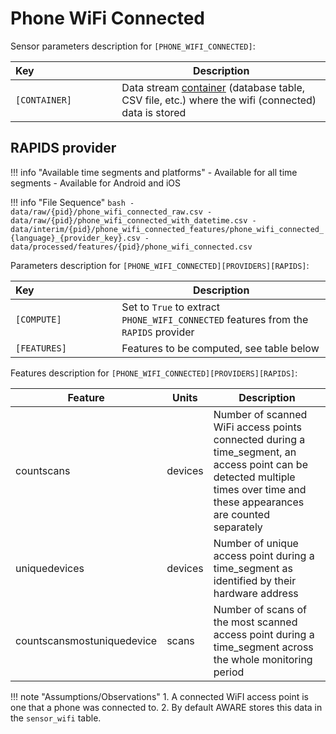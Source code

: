 # Phone WiFi Connected

Sensor parameters description for `[PHONE_WIFI_CONNECTED]`:

|Key&nbsp;&nbsp;&nbsp;&nbsp;&nbsp;&nbsp;&nbsp;&nbsp;&nbsp;&nbsp;&nbsp;&nbsp;&nbsp;&nbsp;&nbsp;&nbsp;&nbsp;&nbsp;&nbsp;&nbsp;&nbsp;&nbsp;&nbsp;&nbsp;&nbsp;&nbsp;&nbsp;&nbsp;&nbsp;            | Description |
|----------------|-----------------------------------------------------------------------------------------------------------------------------------
|`[CONTAINER]`| Data stream [container](../../datastreams/data-streams-introduction/) (database table, CSV file, etc.) where the wifi (connected) data is stored

## RAPIDS provider

!!! info "Available time segments and platforms"
    - Available for all time segments
    - Available for Android and iOS

!!! info "File Sequence"
    ```bash
    - data/raw/{pid}/phone_wifi_connected_raw.csv
    - data/raw/{pid}/phone_wifi_connected_with_datetime.csv
    - data/interim/{pid}/phone_wifi_connected_features/phone_wifi_connected_{language}_{provider_key}.csv
    - data/processed/features/{pid}/phone_wifi_connected.csv
    ```


Parameters description for `[PHONE_WIFI_CONNECTED][PROVIDERS][RAPIDS]`:

|Key&nbsp;&nbsp;&nbsp;&nbsp;&nbsp;&nbsp;&nbsp;&nbsp;&nbsp;&nbsp;&nbsp;&nbsp;&nbsp;&nbsp;&nbsp;&nbsp;&nbsp;&nbsp;&nbsp;&nbsp;&nbsp;&nbsp;&nbsp;&nbsp;&nbsp;&nbsp;&nbsp;&nbsp;&nbsp;            | Description |
|----------------|-----------------------------------------------------------------------------------------------------------------------------------
|`[COMPUTE]`| Set to `True` to extract `PHONE_WIFI_CONNECTED` features from the `RAPIDS` provider|
|`[FEATURES]` |         Features to be computed, see table below


Features description for `[PHONE_WIFI_CONNECTED][PROVIDERS][RAPIDS]`:

|Feature                    |Units      |Description|
|-------------------------- |---------- |---------------------------|
| countscans                 | devices | Number of scanned WiFi access points connected during a time_segment, an access point can be detected multiple times over time and these appearances are counted separately |
| uniquedevices              | devices | Number of unique access point during a time_segment as identified by their hardware address                                                                       |
| countscansmostuniquedevice | scans   | Number of scans of the most scanned access point during a time_segment across the whole monitoring period                                                         |

!!! note "Assumptions/Observations"
    1. A connected WiFI access point is one that a phone was connected to.
    2. By default AWARE stores this data in the `sensor_wifi` table.
